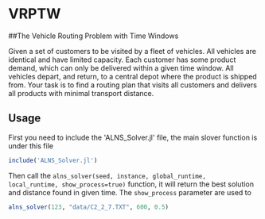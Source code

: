 # VRPTW
##The Vehicle Routing Problem with Time Windows

Given a set of customers to be visited by a fleet of vehicles. All vehicles are identical and have limited capacity. Each customer has some product demand, which can only be delivered within a given time window. All vehicles depart, and return, to a central depot where the product is shipped from. Your task is to find a routing plan that visits all customers and delivers all products with minimal transport distance.


## Usage

First you need to include the 'ALNS_Solver.jl' file, the main slover function is under this file
```julia
include('ALNS_Solver.jl')
```
 
Then call the `alns_solver(seed, instance, global_runtime, local_runtime, show_process=true)` function, it will return the best solution and distance found in given time. The `show_process` parameter are used to 
```julia
alns_solver(123, "data/C2_2_7.TXT", 600, 0.5) 
```